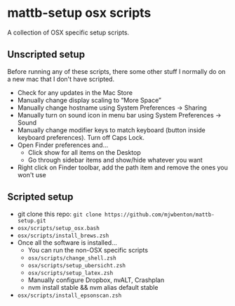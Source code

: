 mattb-setup osx scripts
=======================

A collection of OSX specific setup scripts.

Unscripted setup
----------------
Before running any of these scripts, there some other stuff I normally do on a new mac that I don't have scripted.

* Check for any updates in the Mac Store
* Manually change display scaling to “More Space”
* Manually change hostname using System Preferences -> Sharing
* Manually turn on sound icon in menu bar using System Preferences -> Sound
* Manually change modifier keys to match keyboard (button inside keyboard preferences). Turn off Caps Lock.
* Open Finder preferences and...
  * Click show for all items on the Desktop
  * Go through sidebar items and show/hide whatever you want
* Right click on Finder toolbar, add the path item and remove the ones you won't use

Scripted setup
--------------

* git clone this repo: `git clone https://github.com/mjwbenton/mattb-setup.git`
* `osx/scripts/setup_osx.bash`
* `osx/scripts/install_brews.zsh`
* Once all the software is installed...
  * You can run the non-OSX specific scripts
  * `osx/scripts/change_shell.zsh`
  * `osx/scripts/setup_ubersicht.zsh`
  * `osx/scripts/setup_latex.zsh`
  * Manually configure Dropbox, nvALT, Crashplan
  * nvm install stable && nvm alias default stable
* `osx/scripts/install_epsonscan.zsh`
